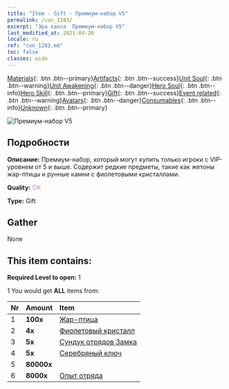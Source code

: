 ```yaml
---
title: "Item - Gift - Премиум-набор V5"
permalink: /con_1283/
excerpt: "Эра хаоса  Премиум-набор V5"
last_modified_at: 2021-04-26
locale: ru
ref: "con_1283.md"
toc: false
classes: wide
---
```

 [Materials](/ItemsRU/){: .btn .btn--primary}[Artifacts](/ItemsRU/Artifacts/){: .btn .btn--success}[Unit Soul](/ItemsRU/UnitSoul/){: .btn .btn--warning}[Unit Awakening](/ItemsRU/UnitAwakening/){: .btn .btn--danger}[Hero Soul](/ItemsRU/HeroSoul/){: .btn .btn--info}[Hero Skill](/ItemsRU/HeroSkill/){: .btn .btn--primary}[Gift](/ItemsRU/Gift/){: .btn .btn--success}[Event related](/ItemsRU/Events/){: .btn .btn--warning}[Avatars](/ItemsRU/Avatars/){: .btn .btn--danger}[Consumables](/ItemsRU/Consumables/){: .btn .btn--info}[Unknown](/ItemsRU/Unknown/){: .btn .btn--primary}

 ![Премиум-набор V5](/images/t/i_905005.png)

## Подробности
 **Описание:** Премиум-набор, который могут купить только игроки с VIP-уровнем от 5 и выше. Содержит редкие предметы, такие как жетоны жар-птицы и рунные камни с фиолетовыми кристаллами.

 **Quality:** <span style="color: #DA70D6">OK</span>

 **Type:** Gift

## Gather

  None

## This item contains:

 **Required Level to open:** 1

 1 You would get **ALL** items  from:

  | Nr | Amount |     Item    |
  |:---|:-------|:------------|
  | 1 |  **100x** | [Жар-птица](/ItemsRU/unt_268/) |  | 
  | 2 |  **4x** | [Фиолетовый кристалл](/ItemsRU/con_720/) |  | 
  | 3 |  **5x** | [Сундук отрядов Замка](/ItemsRU/con_1269/) |  | 
  | 4 |  **5x** | [Серебряный ключ](/ItemsRU/con_693/) |  | 
  | 5 |  **80000x** | <i class="fas fa-coins"/> |  | 
  | 6 |  **8000x** | [Опыт отряда](/ItemsRU/con_902/) |  | 

